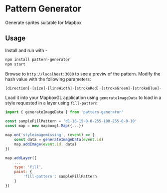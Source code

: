 # Pattern Generator

Generate sprites suitable for Mapbox

## Usage

Install and run with -

```bash
npm install pattern-generator
npm start
```

Browse to `http://localhost:3000` to see a previw of the pattern. Modify the hash value with the following parameters:

```javascript
[direction]-[size]-[lineWidth]-[strokeRed]-[strokeGreen]-[strokeBlue]-[strokeAlpha]-[backgroundRed]-[backgroundGreen]-[backgroundBlue]-[backgroundAlpha]
```

Load it into your MapboxGL application using `generateImageData` to load in a style requested in a layer using `fill-pattern`:

```javascript
import { generateImageData } from 'pattern-generator'

const sampleFillPattern = 'd1-16-15-0-0-255-100-255-0-0-10'
const map = new mapboxgl.Map({...})

map.on('styleimagemissing', (event) => {
    const data = generateImageData(event.id)
    map.addImage(event.id, data)
})

map.addLayer({
    ...
    type: 'fill',
    paint: {
        'fill-pattern': sampleFillPattern
    }
})

```
